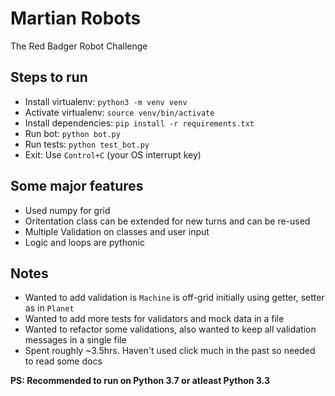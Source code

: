 # Martian Robots
The Red Badger Robot Challenge 


## Steps to run 
- Install virtualenv: `python3 -m venv venv`
- Activate virtualenv: `source venv/bin/activate`
- Install dependencies: `pip install -r requirements.txt`
- Run bot: `python bot.py`
- Run tests: `python test_bot.py`
- Exit: Use `Control+C` (your OS interrupt key)

## Some major features
- Used numpy for grid
- Oritentation class can be extended for new turns and can be re-used
- Multiple Validation on classes and user input
- Logic and loops are pythonic

 ## Notes
- Wanted to add validation is `Machine` is off-grid initially using getter, setter as in `Planet`
- Wanted to add more tests for validators and mock data in a file
- Wanted to refactor some validations, also wanted to keep all validation messages in a single file
- Spent roughly ~3.5hrs. Haven't used click much in the past so needed to read some docs

**PS: Recommended to run on Python 3.7 or atleast Python 3.3**